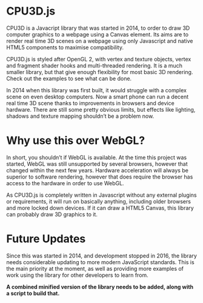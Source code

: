 # CPU3D.js
CPU3D is a Javacript library that was started in 2014, to order to draw 3D computer graphics to a webpage using a Canvas element. Its aims are to render real time 3D scenes on a webpage using only Javascript and native HTML5 components to maximise compatibility.

CPU3D.js is styled after OpenGL 2, with vertex and texture objects, vertex and fragment shader hooks and multi-threaded rendering. It is a much smaller library, but that give enough flexibility for most basic 3D rendering. Check out the examples to see what can be done.

In 2014 when this library was first built, it would struggle with a complex scene on even desktop computers. Now a smart phone can run a decent real time 3D scene thanks to improvements in browsers and device hardware. There are still some pretty obvious limits, but effects like lighting, shadows and texture mapping shouldn’t be a problem now.

# Why use this over WebGL?
In short, you shouldn’t if WebGL is available. At the time this project was started, WebGL was still unsupported by several browsers, however that changed within the next few years. Hardware acceleration will always be superior to software rendering, however that does require the browser has access to the hardware in order to use WebGL. 

As CPU3D.js is completely written in Javascript without any external plugins or requirements, it will run on basically anything, including older browsers and more locked down devices. If it can draw a HTML5 Canvas, this library can probably draw 3D graphics to it.

# Future Updates
Since this was started in 2014, and development stopped in 2016, the library needs considerable updating to more modern JavaScript standards. This is the main priority at the moment, as well as providing more examples of work using the library for other developers to learn from.

**A combined minified version of the library needs to be added, along with a script to build that.**
